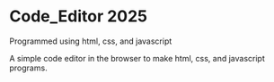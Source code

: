 # Code_Editor 2025
Programmed using html, css, and javascript 

A simple code editor in the browser to make html, css, and javascript programs.



